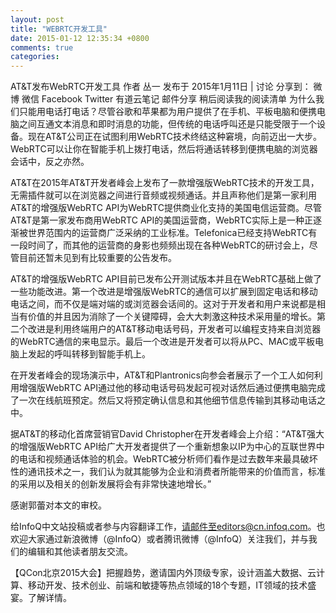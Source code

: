 ```yaml
---
layout: post
title: "WEBRTC开发工具"
date: 2015-01-12 12:35:34 +0800
comments: true
categories: 
---
```

AT&T发布WebRTC开发工具 作者 丛一 发布于 2015年1月11日 | 讨论
分享到： 微博 微信 Facebook Twitter 有道云笔记 邮件分享
稍后阅读我的阅读清单
为什么我们只能用电话打电话？尽管谷歌和苹果都为用户提供了在手机、平板电脑和便携电脑之间互通文本消息和即时消息的功能，但传统的电话呼叫还是只能受限于一个设备。现在AT&T公司正在试图利用WebRTC技术终结这种窘境，向前迈出一大步。WebRTC可以让你在智能手机上拨打电话，然后将通话转移到便携电脑的浏览器会话中，反之亦然。

AT&T在2015年AT&T开发者峰会上发布了一款增强版WebRTC技术的开发工具，无需插件就可以在浏览器之间进行音频或视频通话。并且声称他们是第一家利用AT&T的增强版WebRTC API为WebRTC提供商业化支持的美国电信运营商。尽管AT&T是第一家发布商用WebRTC API的美国运营商，WebRTC实际上是一种正逐渐被世界范围内的运营商广泛采纳的工业标准。Telefonica已经支持WebRTC有一段时间了，而其他的运营商的身影也频频出现在各种WebRTC的研讨会上，尽管目前还暂未见到有比较重要的公告发布。

AT&T的增强版WebRTC API目前已发布公开测试版本并且在WebRTC基础上做了一些功能改进。第一个改进是增强版WebRTC的通信可以扩展到固定电话和移动电话之间，而不仅是端对端的或浏览器会话间的。这对于开发者和用户来说都是相当有价值的并且因为消除了一个关键障碍，会大大刺激这种技术采用量的增长。第二个改进是利用终端用户的AT&T移动电话号码，开发者可以编程支持来自浏览器的WebRTC通信的来电显示。最后一个改进是开发者可以将从PC、MAC或平板电脑上发起的呼叫转移到智能手机上。

在开发者峰会的现场演示中，AT&T和Plantronics向参会者展示了一个工人如何利用增强版WebRTC API通过他的移动电话号码发起可视对话然后通过便携电脑完成了一次在线航班预定。然后又将预定确认信息和其他细节信息传输到其移动电话之中。

据AT&T的移动化首席营销官David Christopher在开发者峰会上介绍：“AT&T强大的增强版WebRTC API给广大开发者提供了一个重新想象以IP为中心的互联世界中的电话和视频通话体验的机会。WebRTC被分析师们看作是过去数年来最具破坏性的通讯技术之一，我们认为就其能够为企业和消费者所能带来的价值而言，标准的采用以及相关的创新发展将会有非常快速地增长。”

感谢郭蕾对本文的审校。

给InfoQ中文站投稿或者参与内容翻译工作，请邮件至editors@cn.infoq.com。也欢迎大家通过新浪微博（@InfoQ）或者腾讯微博（@InfoQ）关注我们，并与我们的编辑和其他读者朋友交流。

【QCon北京2015大会】把握趋势，邀请国内外顶级专家，设计涵盖大数据、云计算、移动开发、技术创业、前端和敏捷等热点领域的18个专题，IT领域的技术盛宴。了解详情。

